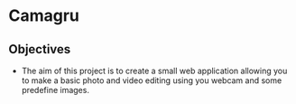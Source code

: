 # Camagru

## Objectives
* The aim of this project is to create a small web application allowing you to make a basic photo and video editing using you webcam and some predefine images.

